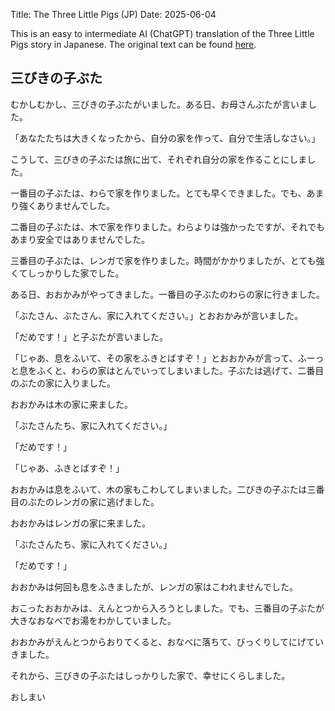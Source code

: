 Title: The Three Little Pigs (JP)
Date: 2025-06-04

This is an easy to intermediate AI (ChatGPT) translation of the Three Little Pigs story in Japanese. The original text can be found [here](https://archive.org/stream/thestoryofthethr18155gut/18155.txt).


## 三びきの子ぶた

むかしむかし、三びきの子ぶたがいました。ある日、お母さんぶたが言いました。

「あなたたちは大きくなったから、自分の家を作って、自分で生活しなさい。」

こうして、三びきの子ぶたは旅に出て、それぞれ自分の家を作ることにしました。

一番目の子ぶたは、わらで家を作りました。とても早くできました。でも、あまり強くありませんでした。

二番目の子ぶたは、木で家を作りました。わらよりは強かったですが、それでもあまり安全ではありませんでした。

三番目の子ぶたは、レンガで家を作りました。時間がかかりましたが、とても強くてしっかりした家でした。

ある日、おおかみがやってきました。一番目の子ぶたのわらの家に行きました。

「ぶたさん、ぶたさん、家に入れてください。」とおおかみが言いました。

「だめです！」と子ぶたが言いました。

「じゃあ、息をふいて、その家をふきとばすぞ！」とおおかみが言って、ふーっと息をふくと、わらの家はとんでいってしまいました。子ぶたは逃げて、二番目のぶたの家に入りました。

おおかみは木の家に来ました。

「ぶたさんたち、家に入れてください。」

「だめです！」

「じゃあ、ふきとばすぞ！」

おおかみは息をふいて、木の家もこわしてしまいました。二びきの子ぶたは三番目のぶたのレンガの家に逃げました。

おおかみはレンガの家に来ました。

「ぶたさんたち、家に入れてください。」

「だめです！」

おおかみは何回も息をふきましたが、レンガの家はこわれませんでした。

おこったおおかみは、えんとつから入ろうとしました。でも、三番目の子ぶたが大きなおなべでお湯をわかしていました。

おおかみがえんとつからおりてくると、おなべに落ちて、びっくりしてにげていきました。

それから、三びきの子ぶたはしっかりした家で、幸せにくらしました。

おしまい